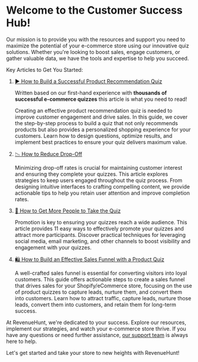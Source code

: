# Welcome to the Customer Success Hub!

Our mission is to provide you with the resources and support you need to maximize the potential of your e-commerce store using our innovative quiz solutions. Whether you're looking to boost sales, engage customers, or gather valuable data, we have the tools and expertise to help you succeed.

Key Articles to Get You Started:

1. [▶️ How to Build a Successful Product Recommendation Quiz](https://docs.revenuehunt.com/customer-success/how-to-build-succesful-quiz/)

    Written based on our first-hand experience with **thousands of successful e-commerce quizzes** this article is what you need to read!

    Creating an effective product recommendation quiz is needed to improve customer engagement and drive sales. In this guide, we cover the step-by-step process to build a quiz that not only recommends products but also provides a personalized shopping experience for your customers. Learn how to design questions, optimize results, and implement best practices to ensure your quiz delivers maximum value.

2. [📉 How to Reduce Drop-Off](https://docs.revenuehunt.com/customer-success/reduce-dropoff/)

    Minimizing drop-off rates is crucial for maintaining customer interest and ensuring they complete your quizzes. This article explores strategies to keep users engaged throughout the quiz process. From designing intuitive interfaces to crafting compelling content, we provide actionable tips to help you retain user attention and improve completion rates.

3. [👥 How to Get More People to Take the Quiz](https://revenuehunt.com/11-easy-ways-to-promote-your-quiz-and-get-more-people-to-take-it/)

    Promotion is key to ensuring your quizzes reach a wide audience. This article provides 11 easy ways to effectively promote your quizzes and attract more participants. Discover practical techniques for leveraging social media, email marketing, and other channels to boost visibility and engagement with your quizzes.

4. [🛍️ How to Build an Effective Sales Funnel with a Product Quiz](https://revenuehunt.com/build-sales-funnel-shopify-store/)

    A well-crafted sales funnel is essential for converting visitors into loyal customers. This guide offers actionable steps to create a sales funnel that drives sales for your Shopify/eCommerce store, focusing on the use of product quizzes to capture leads, nurture them, and convert them into customers. Learn how to attract traffic, capture leads, nurture those leads, convert them into customers, and retain them for long-term success.

At RevenueHunt, we're dedicated to your success. Explore our resources, implement our strategies, and watch your e-commerce store thrive. If you have any questions or need further assistance, [our support team](https://docs.revenuehunt.com/how-to-guides/contact-customer-support/) is always here to help.

Let's get started and take your store to new heights with RevenueHunt!